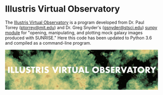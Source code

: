 # Illustris Virtual Observatory
The [Illustris Virtual Observatory](https://tjmetivier.github.io/illustrisvirtualobservatory/) is a program developed from Dr. Paul Torrey (ptorrey@mit.edu) and Dr. Greg Snyder's (gsnyder@stsci.edu) [sunpy module](https://github.com/ptorrey/sunpy) for "opening, manipulating, and plotting mock galaxy images produced with SUNRISE." Here this code has been updated to Python 3.6 and compiled as a command-line program.

![logo for the thing](misc/pics/new.png)
